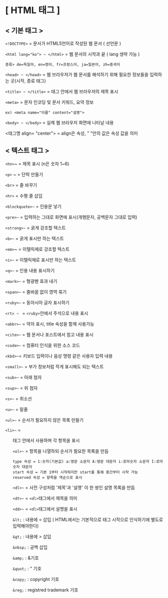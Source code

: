 # [ HTML 태그 ]

## < 기본 태그 >

`<!DOCTYPE>` = 문서가 HTML5언어로 작성된 웹 문서 ( 선언문 )

`<html lang="ko"> ~ </html>` = 웹 문서의 시작과 끝 ( lang 생략 가능 )

```
종류> de=독일어, en=영어, fr=프랑스어, ja=일본어, zh=중국어
```

 `<head> ~ </head>` = 웹 브라우저가 웹 문서를 해석하기 위해 필요한 정보들을 입력하는 곳(시작, 종료 태그)

`<title> ~ </title>` = 태그 안에서 웹 브라우저의 제목 표시

`<meta>` = 문자 인코딩 및 문서 키워드, 요약 정보

``` ex) <meta name="이름" content="설명"> 
ex) <meta name="이름" content="설명"> 
```

`<body> ~ </body>` = 실제 웹 브라우저 화면에 나타날 내용

<태그명 align= "center"> = align은 속성,  " "안의 값은 속성 값을 의미



## < 텍스트 태그 >

`<hn>`~ = 제목 표시 (n은 숫자 1~6)

`<p>` ~ = 단락 만들기

`<br>` = 줄 바꾸기

`<hr>` = 수평 줄 삽입

`<blockquote>~` = 인용문 넣기

`<pre>~` = 입력하는 그대로 화면에 표시(개행문자, 공백문자 그대로 입력)

`<strong>~` = 굵게 강조할 텍스트

`<b>~` = 굵게 표시만 하는 텍스트

`<em>`~ = 이탤릭체로 강조할 텍스트

`<i>~` = 이탤릭체로 표시만 하는 텍스트

`<q>~` = 인용 내용 표시하기

`<mark>~` = 형광펜 효과 내기

`<span>~` = 줄바꿈 없이 영역 묶기

`<ruby>~` = 동아시아 글자 표시하기

`<rt> ~ ` = `<ruby>`안에서 주석으로 내용 표시

`<abbr>~` = 약자 표시, title 속성을 함께 사용가능

`<cite>~` = 웹 문서나 포스트에서 참고 내용 표시

`<code>~` = 컴퓨터 인식을 위한 소스 코드

`<kbd>~`= 키보드 입력이나 음성 명령 같은 사용자 입력 내용

`<small>~` = 부가 정보처럼 작게 표시해도 되는 텍스트

`<sub>~` = 아래 첨자

`<sup>~` = 위 첨자

`<s>~` = 취소선

`<u>~` = 밑줄

`<ul>~` = 순서가 필요하지 않은 목록 만들기

`<li>~` = <ul>태그 안에서 사용하며 각 항목을 표시

`<ol>~` = 항목을 나열하되 순서가 필요한 목록을 만듬

```
type 속성 = 1:숫자(기본값) a:영문 소문자 A:영문 대문자 i:로마숫자 소문자 I:로마숫자 대문자
start 속성 = 기본 1부터 시작하지만 start를 통해 중간부터 시작 가능
reserved 속성 = 항목을 역순으로 표시
```

`<dl>~` = 사전 구성처럼 '제목'과 '설명' 이 한 쌍인 설명 목록을 만듬

`<dt>~` = `<dl>`태그에서 제목을 의미

`<dd>~` = `<dl>`태그에서 설명을 표시

`&lt;` : 내용에 < 삽입 ( HTML에서는 기본적으로 태그 시작으로 인식하기에 별도로 입력해야한다)

`&gt;` : 내용에 > 삽입

`&nbsp;` : 공백 삽입

`&amp;` : &기호

`&quot;` : " 기호

`&copy;` : copyright 기호

`&reg;` : registred trademark 기호    